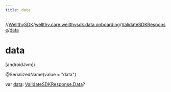 ```yaml
---
title: data
---
```

//[WellthySDK](../../../index.html)/[wellthy.care.wellthysdk.data.onboarding](../index.html)/[ValidateSDKResponse](index.html)/[data](data.html)



# data



[androidJvm]\




@SerializedName(value = "data")



var [data](data.html): [ValidateSDKResponse.Data](-data/index.html)?




